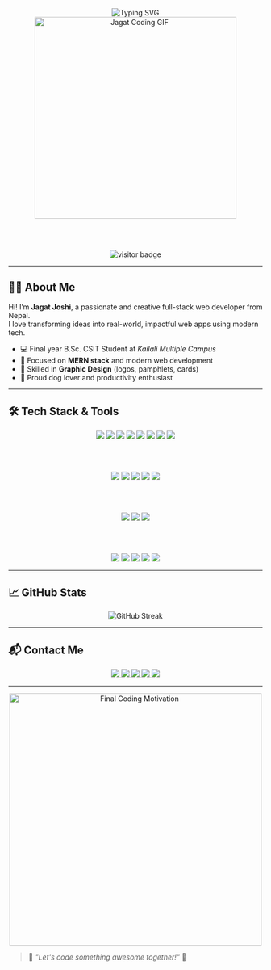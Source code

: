 <div align="center">

  <!-- Typing animation -->
  <img src="https://readme-typing-svg.demolab.com/?lines=Hi!%20I%20am%20Jagat%20Joshi;Aspiring%20Full-Stack%20Developer;B.Sc.CSIT%20Final%20Year%20Student;MERN%20Stack%20Enthusiast;Graphic%20Designer%20&%20CSIT%20Final%20Year%20Student&center=true&width=650&height=45&pause=1000&color=F7931E&vCenter=true" alt="Typing SVG" />
  <br />

  <!--  Coder GIF -->
 <img src="https://res.cloudinary.com/dyuwfaom8/image/upload/v1750179056/codinggif_r3sejz.gif" width="400" alt="Jagat Coding GIF" />


  <br /><br />
  <div align="center">
    <img src="https://visitor-badge.laobi.icu/badge?page_id=jagatjoshi.readme" alt="visitor badge"/>
  </div>
</div>

---

## 👨‍💻 About Me

Hi! I’m **Jagat Joshi**, a passionate and creative full-stack web developer from Nepal.  
I love transforming ideas into real-world, impactful web apps using modern tech.

- 💻 Final year B.Sc. CSIT Student at *Kailali Multiple Campus*
- 🚀 Focused on **MERN stack** and modern web development
- 🎨 Skilled in **Graphic Design** (logos, pamphlets, cards)
- 🐾 Proud dog lover and productivity enthusiast

---

## 🛠️ Tech Stack & Tools

<div align="center">

  <!-- Frontend -->
  <img src="https://img.shields.io/badge/HTML5-E34F26?style=for-the-badge&logo=html5&logoColor=white" />
  <img src="https://img.shields.io/badge/CSS3-1572B6?style=for-the-badge&logo=css3&logoColor=white" />
  <img src="https://img.shields.io/badge/TailwindCSS-06B6D4?style=for-the-badge&logo=tailwind-css&logoColor=white" />
  <img src="https://img.shields.io/badge/Bootstrap-7952B3?style=for-the-badge&logo=bootstrap&logoColor=white" />
  <img src="https://img.shields.io/badge/JavaScript-F7DF1E?style=for-the-badge&logo=javascript&logoColor=black" />
  <img src="https://img.shields.io/badge/React-20232A?style=for-the-badge&logo=react&logoColor=61DAFB" />
  <img src="https://img.shields.io/badge/Next.js-000000?style=for-the-badge&logo=next.js&logoColor=white" />
  <img src="https://img.shields.io/badge/Redux-593D88?style=for-the-badge&logo=redux&logoColor=white" />

  <br /><br />

  <!-- Backend -->
  <img src="https://img.shields.io/badge/Node.js-339933?style=for-the-badge&logo=nodedotjs&logoColor=white" />
  <img src="https://img.shields.io/badge/Express.js-404D59?style=for-the-badge&logo=express&logoColor=white" />
  <img src="https://img.shields.io/badge/MongoDB-47A248?style=for-the-badge&logo=mongodb&logoColor=white" />
  <img src="https://img.shields.io/badge/MySQL-00758F?style=for-the-badge&logo=mysql&logoColor=white" />
  <img src="https://img.shields.io/badge/PHP-777BB4?style=for-the-badge&logo=php&logoColor=white" />

  <br /><br />

  <!-- Programming Languages -->
  <img src="https://img.shields.io/badge/C-00599C?style=for-the-badge&logo=c&logoColor=white" />
  <img src="https://img.shields.io/badge/C++-004482?style=for-the-badge&logo=c%2B%2B&logoColor=white" />
  <img src="https://img.shields.io/badge/Java-ED8B00?style=for-the-badge&logo=java&logoColor=white" />

  <br /><br />

  <!-- Tools -->
  <img src="https://img.shields.io/badge/Postman-FF6C37?style=for-the-badge&logo=postman&logoColor=white" />
  <img src="https://img.shields.io/badge/Cloudinary-3448C5?style=for-the-badge&logo=cloudinary&logoColor=white" />
  <img src="https://img.shields.io/badge/WordPress-21759B?style=for-the-badge&logo=wordpress&logoColor=white" />
  <img src="https://img.shields.io/badge/Git-F05032?style=for-the-badge&logo=git&logoColor=white" />
  <img src="https://img.shields.io/badge/GitHub-181717?style=for-the-badge&logo=github&logoColor=white" />

</div>

---

## 📈 GitHub Stats

<p align="center">
  <img src="https://github-readme-streak-stats.herokuapp.com?user=Jagat05&theme=dark&hide_border=true&date_format=M%20j%5B%2C%20Y%5D" alt="GitHub Streak" />
</p>

---

## 📬 Contact Me

<div align="center">

  <a href="mailto:joshijagaths@gmail.com" target="_blank">
    <img src="https://img.shields.io/badge/Gmail-D14836?style=for-the-badge&logo=gmail&logoColor=white" />
  </a>
  <a href="https://jagatjoshi.com.np" target="_blank">
    <img src="https://img.shields.io/badge/Website-000000?style=for-the-badge&logo=About.me&logoColor=white" />
  </a>
  <a href="https://www.linkedin.com/in/jagatjoshi" target="_blank">
    <img src="https://img.shields.io/badge/LinkedIn-0A66C2?style=for-the-badge&logo=linkedin&logoColor=white" />
  </a>
  <a href="https://twitter.com/jagatjoshi_" target="_blank">
    <img src="https://img.shields.io/badge/Twitter-1DA1F2?style=for-the-badge&logo=twitter&logoColor=white" />
  </a>
  <a href="https://www.youtube.com/@JagatJoshi" target="_blank">
    <img src="https://img.shields.io/badge/YouTube-FF0000?style=for-the-badge&logo=youtube&logoColor=white" />
  </a>

</div>

---

<!-- Final coding GIF before the quote -->
<div align="center">
  <img src="https://miro.medium.com/v2/resize:fit:1100/format:webp/1*mB6YLIGqIk1hTzU6Fb12zQ.gif" width="500" alt="Final Coding Motivation" />
</div>

> 💬 *"Let's code something awesome together!"* 🚀
